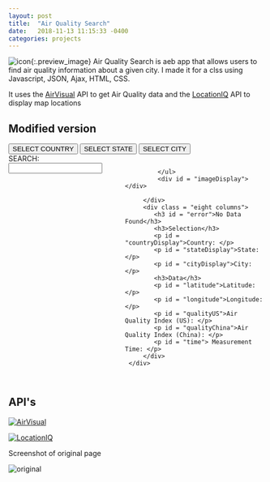 ```yaml
---
layout: post
title:  "Air Quality Search"
date:   2018-11-13 11:15:33 -0400
categories: projects
---
```


![icon]({{site.url}}/media/class/staticmap.png){:.preview_image}
Air Quality Search is aeb app that allows users to find air quality information about a given city. I made it for a clss using Javascript, JSON, Ajax, HTML, CSS.

<!--more-->

It uses the [AirVisual](https://www.airvisual.com/air-pollution-data-api) API to get Air Quality data and the [LocationIQ](https://locationiq.com/) API to display map locations

## Modified version

<link rel = "stylesheet" type = "text/css" href= "{{ base.url | prepend: site.url }}/assets/aqi/Skeleton-2.0.4/css/normalize.css">
<link rel = "stylesheet" type = "text/css" href= "{{ base.url | prepend: site.url }}/assets/aqi/css/main.css">

<script src="https://ajax.googleapis.com/ajax/libs/jquery/1.10.2/jquery.min.js"></script>
<div class= "container">
     <div class = "row 12 column" >
         <nav>
             <button id = "navCountry" class = "active">SELECT COUNTRY</button> 
             <button id = "navState" class = "inactive">SELECT STATE</button> 
             <button id = "navCity" class = "inactive">SELECT CITY</button>
         </nav>
     </div>
     <div class = "row">
         <div class = "four columns">
             <div id = "searchWrapper">
                SEARCH: <input type='text' id='search'>
             </div>    
             <ul id = "selection">

             </ul>
             <div id = "imageDisplay"></div>

         </div>
         <div class = "eight columns">
            <h3 id = "error">No Data Found</h3>
            <h3>Selection</h3> 
            <p id = "countryDisplay">Country: </p>
            <p id = "stateDisplay">State: </p>
            <p id = "cityDisplay">City: </p>
            <h3>Data</h3>
            <p id = "latitude">Latitude: </p>
            <p id = "longitude">Longitude: </p>
            <p id = "qualityUS">Air Quality Index (US): </p>
            <p id = "qualityChina">Air Quality Index (China): </p>
            <p id = "time"> Measurement Time: </p>
         </div>
     </div>
</div>
<script src = "{{ base.url | prepend: site.url }}/assets/aqi/js/apiHandler.js"></script>


## API's

[![AirVisual]({{site.url}}/media/class/AirVis.svg)](https://www.airvisual.com/air-pollution-data-api)

[![LocationIQ]({{site.url}}/media/class/locationIQ.png)](https://locationiq.com/)

Screenshot of original page

![original]({{site.url}}/media/class/AQS.png)
